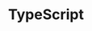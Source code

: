 ---
links:
- title: TypeScript Website
  url: https://www.typescriptlang.org/
resources:
- name: thumb
  params:
    alt: Typescript logo in white on a blue background.
  src: typescript-thumb.svg
simpleIcon: typescript
title: TypeScript
---